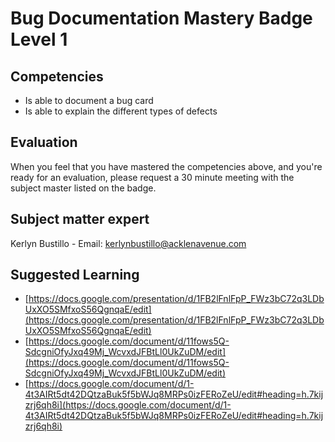 # Bug Documentation Mastery Badge Level 1

## Competencies

- Is able to document a bug card 
- Is able to explain the different types of defects

## Evaluation
When you feel that you have mastered the competencies above, and you're ready for an evaluation, please request a 30 minute meeting with the subject master listed on the badge.

## Subject matter expert
Kerlyn Bustillo  - Email: kerlynbustillo@acklenavenue.com

## Suggested Learning

 - [https://docs.google.com/presentation/d/1FB2lFnlFpP_FWz3bC72q3LDbUxXO5SMfxoS56QgnqaE/edit](https://docs.google.com/presentation/d/1FB2lFnlFpP_FWz3bC72q3LDbUxXO5SMfxoS56QgnqaE/edit)
 - [https://docs.google.com/document/d/11fows5Q-SdcgniOfyJxq49Mj_WcvxdJFBtLl0UkZuDM/edit](https://docs.google.com/document/d/11fows5Q-SdcgniOfyJxq49Mj_WcvxdJFBtLl0UkZuDM/edit)
 - [https://docs.google.com/document/d/1-4t3AIRt5dt42DQtzaBuk5f5bWJq8MRPs0izFERoZeU/edit#heading=h.7kijzrj6qh8i](https://docs.google.com/document/d/1-4t3AIRt5dt42DQtzaBuk5f5bWJq8MRPs0izFERoZeU/edit#heading=h.7kijzrj6qh8i)
